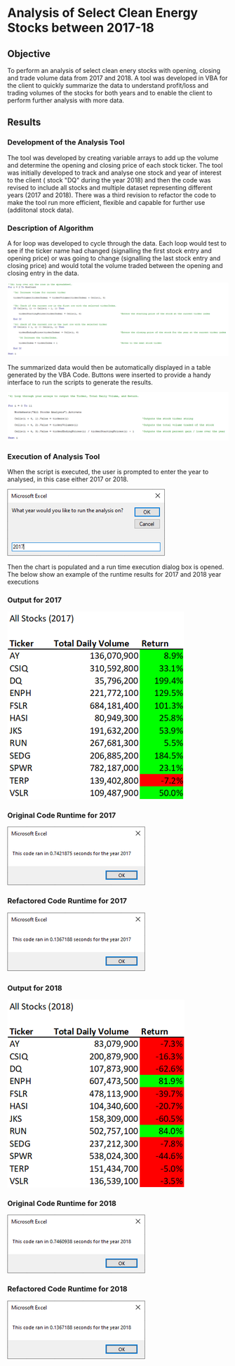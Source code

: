 # Analysis of Select Clean Energy Stocks between 2017-18

## Objective

To perform an analysis of select clean enery stocks with opening, closing and trade volume data from 2017 and 2018.  A tool was developed in VBA for the client to quickly summarize the data to understand profit/loss and trading volumes of the stocks for both years and to enable the client to perform further analysis with more data.

## Results

### Development of the Analysis Tool

The tool was developed by creating variable arrays to add up the volume and determine the opening and closing price of each stock ticker. The tool was initially developed to track and analyse one stock and year of interest to the client ( stock "DQ" during the year 2018) and then the code was revised to include all stocks and multiple dataset representing different years (2017 and 2018).  There was a third revision to refactor the code to make the tool run more efficient, flexible and capable for further use (addiitonal stock data).

### Description of Algorithm

A for loop was developed to cycle through the data.  Each loop would test to see if the ticker name had changed (signalling the first stock entry and opening price) or was going to change (signalling the last stock entry and closing price) and would total the volume traded between the opening and closing entry in the data.

![Code of Calcs](/Resources/VBA_Code_Calc.png)

The summarized data would then be automatically displayed in a table generated by the VBA Code.  Buttons were inserted to provide a handy interface to run the scripts to generate the results.

![Code of Output](/Resources/VBA_Code_Output.png)

### Execution of Analysis Tool

When the script is executed, the user is prompted to enter the year to analysed, in this case either 2017 or 2018. 

![Year Input](/Resources/Screenshot_Year_Input.png)

Then the chart is populated and a run time execution dialog box is opened.  The below show an example of the runtime results for 2017 and 2018 year executions

### Output for 2017

![2017 Summary Output](/Resources/All_Stocks_2017.png)

### Original Code Runtime for 2017

![2017 Runtime](/Resources/VBA_Challenge_2017_prerefx.png)

### Refactored Code Runtime for 2017

![2017 Runtime](/Resources/VBA_Challenge_2017.png)

### Output for 2018

![2018 Summary Output](/Resources/All_Stocks_2018.png)

### Original Code Runtime for 2018

![2017 Runtime](/Resources/VBA_Challenge_2018_prerefx.png)

### Refactored Code Runtime for 2018

![2018 Runtime](/Resources/VBA_Challenge_2018.png)





